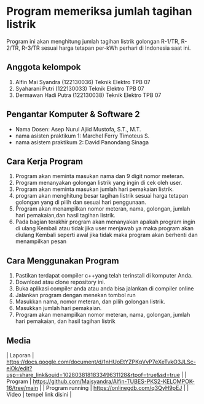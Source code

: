 # Program memeriksa jumlah tagihan listrik 
Program ini akan menghitung jumlah tagihan listrik golongan R-1/TR, R-2/TR, R-3/TR sesuai harga tetapan per-kWh perhari di Indonesia saat ini.

## Anggota kelompok 
1. Alfin Mai Syandra (122130036) Teknik Elektro TPB 07
2. Syaharani Putri (122130033) Teknik Elektro TPB 07
3. Dermawan Hadi Putra (122130038) Teknik Elektro TPB 07

## Pengantar Komputer & Software 2
- Nama Dosen: Asep Nurul Ajiid Mustofa, S.T., M.T.
- nama asisten praktikum 1: Marchel Ferry Timoteus S.
- nama asistem praktikum 2: David Panondang Sinaga

## Cara Kerja Program
1.	Program akan meminta masukan nama dan 9 digit nomor meteran.
2.	Program menanyakan golongan listrik yang ingin di cek oleh user.
3.	Program akan meminta masukan jumlah hari pemakaian listrik.
4.	program akan menghitung besar tagihan listrik sesuai harga tetapan golongan yang di pilih dan sesuai hari penggunaan.
5.	Program akan menampilkan nomor meteran, nama, golongan, jumlah hari pemakaian,dan hasil tagihan listrik. 
6.	Pada bagian terakhir program akan menanyakan apakah program ingin di ulang Kembali atau tidak jika user menjawab ya maka program akan diulang Kembali seperti awal jika tidak maka program akan berhenti dan menampilkan pesan 

## Cara Menggunakan Program 
1.	Pastikan terdapat compiler c++yang telah terinstall di komputer Anda.
2.	Download atau clone repository ini.
3.	Buka aplikasi compiler anda atau anda bisa jalankan di compiler online 
4.	Jalankan program dengan menekan tombol run
5.	Masukkan nama, nomor meteran, dan pilih golongan listrik.
6.	Masukkan jumlah hari pemakaian.
7.	Program akan menampilkan nomor meteran, nama, golongan, jumlah hari pemakaian, dan hasil tagihan listrik

## Media
| Laporan | https://docs.google.com/document/d/1nHUoEtYZPKgVvP7eXeTvkO3JLSc-eiOk/edit?usp=share_link&ouid=102803818183349631128&rtpof=true&sd=true |
| Program | https://github.com/Maisyandra/Alfin-TUBES-PKS2-KELOMPOK-16/tree/main |
| Program running | https://onlinegdb.com/q3QyH9pEJ |
| Video | tempel link disini |
